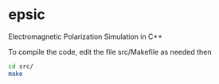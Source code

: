 # epsic
Electromagnetic Polarization Simulation in C++

To compile the code, edit the file src/Makefile as needed then

```sh
cd src/
make
```

